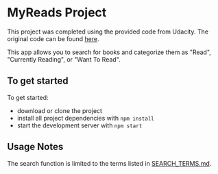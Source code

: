 # MyReads Project

This project was completed using the provided code from Udacity. The original code can be found [here](https://github.com/udacity/reactnd-project-myreads-starter). 

This app allows you to search for books and categorize them as "Read", "Currently Reading", or "Want To Read". 

## To get started

To get started:

* download or clone the project
* install all project dependencies with `npm install`
* start the development server with `npm start`

## Usage Notes
The search function is limited to the terms listed in [SEARCH_TERMS.md](SEARCH_TERMS.md). 
